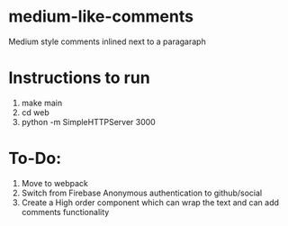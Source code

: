 # medium-like-comments

Medium style comments inlined next to a paragaraph

# Instructions to run

1. make main
2. cd web
3. python -m SimpleHTTPServer 3000

# To-Do:

1. Move to webpack
2. Switch from Firebase Anonymous authentication to github/social
3. Create a High order component which can wrap the text and can add comments functionality

